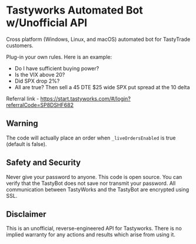 # Tastyworks Automated Bot w/Unofficial API

Cross platform (Windows, Linux, and macOS) automated bot for TastyTrade customers.

Plug-in your own rules.  Here is an example:

- Do I have sufficient buying power?
- Is the VIX above 20?
- Did SPX drop 2%?
- All are true? Then sell a 45 DTE $25 wide SPX put spread at the 10 delta

Referral link - https://start.tastyworks.com/#/login?referralCode=SP8DSHF682

## Warning

The code will actually place an order when `_liveOrdersEnabled` is true (default is false).

## Safety and Security

Never give your password to anyone.  This code is open source.  You can verify that the TastyBot does not save nor transmit your password.  All communication between TastyWorks and the TastyBot are encrypted using SSL.

## Disclaimer

This is an unofficial, reverse-engineered API for Tastyworks. There is no implied warranty for any actions and results which arise from using it.

